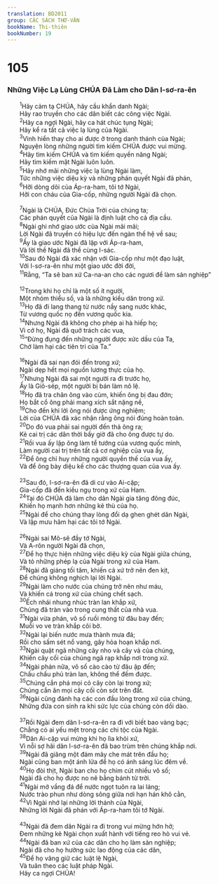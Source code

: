 ```yaml
---
translation: BD2011
group: CÁC SÁCH THƠ-VĂN
bookName: Thi-thiên 
bookNumber: 19
---
```


<div class="title"><h1>105</h1><h3>Những Việc Lạ Lùng CHÚA Ðã Làm cho Dân I-sơ-ra-ên</h3></div>
<span class="verse thi_105_1">  <sup>1</sup>Hãy cảm tạ CHÚA, hãy cầu khẩn danh Ngài;<br/>  Hãy rao truyền cho các dân biết các công việc Ngài.<br/></span>
<span class="verse thi_105_2">  <sup>2</sup>Hãy ca ngợi Ngài, hãy ca hát chúc tụng Ngài;<br/>  Hãy kể ra tất cả việc lạ lùng của Ngài.<br/></span>
<span class="verse thi_105_3">  <sup>3</sup>Vinh hiển thay cho ai được ở trong danh thánh của Ngài;<br/>  Nguyện lòng những người tìm kiếm CHÚA được vui mừng.<br/></span>
<span class="verse thi_105_4">  <sup>4</sup>Hãy tìm kiếm CHÚA và tìm kiếm quyền năng Ngài;<br/>  Hãy tìm kiếm mặt Ngài luôn luôn.<br/></span>
<span class="verse thi_105_5">  <sup>5</sup>Hãy nhớ mãi những việc lạ lùng Ngài làm,<br/>  Tức những việc diệu kỳ và những phán quyết Ngài đã phán,<br/></span>
<span class="verse thi_105_6">  <sup>6</sup>Hỡi dòng dõi của Áp-ra-ham, tôi tớ Ngài,<br/>  Hỡi con cháu của Gia-cốp, những người Ngài đã chọn.<br/><br/></span>
<span class="verse thi_105_7">  <sup>7</sup>Ngài là CHÚA, Ðức Chúa Trời của chúng ta;<br/>  Các phán quyết của Ngài là định luật cho cả địa cầu.<br/></span>
<span class="verse thi_105_8">  <sup>8</sup>Ngài ghi nhớ giao ước của Ngài mãi mãi;<br/>  Lời Ngài đã truyền có hiệu lực đến ngàn thế hệ về sau;<br/></span>
<span class="verse thi_105_9">  <sup>9</sup>Ấy là giao ước Ngài đã lập với Áp-ra-ham,<br/>  Và lời thề Ngài đã thề cùng I-sác.<br/></span>
<span class="verse thi_105_10">  <sup>10</sup>Sau đó Ngài đã xác nhận với Gia-cốp như một đạo luật,<br/>  Với I-sơ-ra-ên như một giao ước đời đời,<br/></span>
<span class="verse thi_105_11">  <sup>11</sup>Rằng, “Ta sẽ ban xứ Ca-na-an cho các ngươi để làm sản nghiệp”<br/><br/></span>
<span class="verse thi_105_12">  <sup>12</sup>Trong khi họ chỉ là một số ít người,<br/>  Một nhóm thiểu số, và là những kiều dân trong xứ.<br/></span>
<span class="verse thi_105_13">  <sup>13</sup>Họ đã đi lang thang từ nước nầy sang nước khác,<br/>  Từ vương quốc nọ đến vương quốc kia.<br/></span>
<span class="verse thi_105_14">  <sup>14</sup>Nhưng Ngài đã không cho phép ai hà hiếp họ;<br/>  Vì cớ họ, Ngài đã quở trách các vua,<br/></span>
<span class="verse thi_105_15">  <sup>15</sup>“Ðừng đụng đến những người được xức dầu của Ta,<br/>  Chớ làm hại các tiên tri của Ta.”<br/><br/></span>
<span class="verse thi_105_16">  <sup>16</sup>Ngài đã sai nạn đói đến trong xứ;<br/>  Ngài dẹp hết mọi nguồn lương thực của họ.<br/></span>
<span class="verse thi_105_17">  <sup>17</sup>Nhưng Ngài đã sai một người ra đi trước họ,<br/>  Ấy là Giô-sép, một người bị bán làm nô lệ.<br/></span>
<span class="verse thi_105_18">  <sup>18</sup>Họ đã tra chân ông vào cùm, khiến ông bị đau đớn;<br/>  Họ bắt cổ ông phải mang xích sắt nặng nề,<br/></span>
<span class="verse thi_105_19">  <sup>19</sup>Cho đến khi lời ông nói được ứng nghiệm;<br/>  Lời của CHÚA đã xác nhận rằng ông nói đúng hoàn toàn.<br/></span>
<span class="verse thi_105_20">  <sup>20</sup>Do đó vua phải sai người đến thả ông ra;<br/>  Kẻ cai trị các dân thời bấy giờ đã cho ông được tự do.<br/></span>
<span class="verse thi_105_21">  <sup>21</sup>Rồi vua ấy lập ông làm tể tướng của vương quốc mình,<br/>  Làm người cai trị trên tất cả cơ nghiệp của vua ấy,<br/></span>
<span class="verse thi_105_22">  <sup>22</sup>Ðể ông chỉ huy những người quyền thế của vua ấy,<br/>  Và để ông bày diệu kế cho các thượng quan của vua ấy.<br/><br/></span>
<span class="verse thi_105_23">  <sup>23</sup>Sau đó, I-sơ-ra-ên đã di cư vào Ai-cập;<br/>  Gia-cốp đã đến kiều ngụ trong xứ của Ham.<br/></span>
<span class="verse thi_105_24">  <sup>24</sup>Tại đó CHÚA đã làm cho dân Ngài gia tăng đông đúc,<br/>  Khiến họ mạnh hơn những kẻ thù của họ.<br/></span>
<span class="verse thi_105_25">  <sup>25</sup>Ngài để cho chúng thay lòng đổi dạ ghen ghét dân Ngài,<br/>  Và lập mưu hãm hại các tôi tớ Ngài.<br/><br/></span>
<span class="verse thi_105_26">  <sup>26</sup>Ngài sai Mô-sê đầy tớ Ngài,<br/>  Và A-rôn người Ngài đã chọn,<br/></span>
<span class="verse thi_105_27">  <sup>27</sup>Ðể họ thực hiện những việc diệu kỳ của Ngài giữa chúng,<br/>  Và tỏ những phép lạ của Ngài trong xứ của Ham.<br/></span>
<span class="verse thi_105_28">  <sup>28</sup>Ngài đã giáng tối tăm, khiến cả xứ trở nên đen kịt,<br/>  Ðể chúng không nghịch lại lời Ngài.<br/></span>
<span class="verse thi_105_29">  <sup>29</sup>Ngài làm cho nước của chúng trở nên như máu,<br/>  Và khiến cá trong xứ của chúng chết sạch.<br/></span>
<span class="verse thi_105_30">  <sup>30</sup>Ếch nhái nhung nhúc tràn lan khắp xứ,<br/>  Chúng đã tràn vào trong cung thất của nhà vua.<br/></span>
<span class="verse thi_105_31">  <sup>31</sup>Ngài vừa phán, vô số ruồi mòng từ đâu bay đến;<br/>  Muỗi vo ve tràn khắp cõi bờ.<br/></span>
<span class="verse thi_105_32">  <sup>32</sup>Ngài lại biến nước mưa thành mưa đá;<br/>  Rồi cho sấm sét nổ vang, gây hỏa hoạn khắp nơi.<br/></span>
<span class="verse thi_105_33">  <sup>33</sup>Ngài quật ngã những cây nho và cây vả của chúng,<br/>  Khiến cây cối của chúng ngã rạp khắp nơi trong xứ.<br/></span>
<span class="verse thi_105_34">  <sup>34</sup>Ngài phán nữa, vô số cào cào từ đâu ập đến;<br/>  Chấu chấu phủ tràn lan, không thể đếm được.<br/></span>
<span class="verse thi_105_35">  <sup>35</sup>Chúng cắn phá mọi cỏ cây còn lại trong xứ;<br/>  Chúng cắn ăn mọi cây cối còn sót trên đất.<br/></span>
<span class="verse thi_105_36">  <sup>36</sup>Ngài cũng đánh hạ các con đầu lòng trong xứ của chúng,<br/>  Những đứa con sinh ra khi sức lực của chúng còn dồi dào.<br/><br/></span>
<span class="verse thi_105_37">  <sup>37</sup>Rồi Ngài đem dân I-sơ-ra-ên ra đi với biết bao vàng bạc;<br/>  Chẳng có ai yếu mệt trong các chi tộc của Ngài.<br/></span>
<span class="verse thi_105_38">  <sup>38</sup>Dân Ai-cập vui mừng khi họ lìa khỏi xứ,<br/>  Vì nỗi sợ hãi dân I-sơ-ra-ên đã bao trùm trên chúng khắp nơi.<br/></span>
<span class="verse thi_105_39">  <sup>39</sup>Ngài đã giăng một đám mây che mát trên đầu họ;<br/>  Ngài cũng ban một ánh lửa để họ có ánh sáng lúc đêm về.<br/></span>
<span class="verse thi_105_40">  <sup>40</sup>Họ đòi thịt, Ngài ban cho họ chim cút nhiều vô số;<br/>  Ngài đã cho họ được no nê bằng bánh từ trời.<br/></span>
<span class="verse thi_105_41">  <sup>41</sup>Ngài mở vầng đá để nước ngọt tuôn ra lai láng;<br/>  Nước trào phun như dòng sông giữa nơi hạn hán khô cằn,<br/></span>
<span class="verse thi_105_42">  <sup>42</sup>Vì Ngài nhớ lại những lời thánh của Ngài,<br/>  Những lời Ngài đã phán với Áp-ra-ham tôi tớ Ngài.<br/><br/></span>
<span class="verse thi_105_43">  <sup>43</sup>Ngài đã đem dân Ngài ra đi trong vui mừng hớn hở;<br/>  Ðem những kẻ Ngài chọn xuất hành với tiếng reo hò vui vẻ.<br/></span>
<span class="verse thi_105_44">  <sup>44</sup>Ngài đã ban xứ của các dân cho họ làm sản nghiệp;<br/>  Ngài đã cho họ hưởng sức lao động của các dân,<br/></span>
<span class="verse thi_105_45">  <sup>45</sup>Ðể họ vâng giữ các luật lệ Ngài,<br/>  Và tuân theo các luật pháp Ngài.<br/>  Hãy ca ngợi CHÚA!<br/></span>
